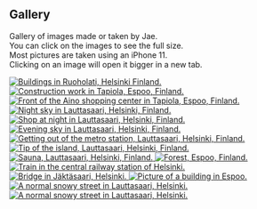 ## Gallery

Gallery of images made or taken by Jae.  
You can click on the images to see the full size.  
Most pictures are taken using an iPhone 11.  
Clicking on an image will open it bigger in a new tab.


<div class="gallery">
<a target="_blank" href="https://bm.jae.fi/web/jae.fi/img/IMG_0489.JPEG">
<picture>
    <source type="image/jpeg" srcset="https://img.jae.fi/hudtO59K0VWcK_uWKZuMRArMmmvY2C6642ZZ3_s0pWk/rs:fit:768:1024:0/g:no/aHR0cHM6Ly9ibS5qYWUuZmkvd2ViL2phZS5maS9pbWcvSU1HXzA0ODkuSlBFRw.jpg">
    <img data-src="https://img.jae.fi/p_yqPyjsYHW9Jc_6QqK4BKWGO8da0jQ44K94ygm9Tvg/rs:fit:768:1024:0/g:no/aHR0cHM6Ly9ibS5qYWUuZmkvd2ViL2phZS5maS9pbWcvSU1HXzA0ODkuSlBFRw.webp" alt="Buildings in Ruoholati, Helsinki Finland." />
</picture>
</a>
<a target="_blank" href="https://bm.jae.fi/web/jae.fi/img/IMG_3439.JPEG">
<picture>
    <source type="image/jpeg" srcset="https://bm.jae.fi/web/jae.fi/img/IMG_3439.JPEG">
    <img data-src="https://img.jae.fi/OdadBiGgQke3UggZr2jwz67SeWAXYqNsJPP-b_irL3E/rs:fit:1024:768:0/g:no/aHR0cHM6Ly9ibS5qYWUuZmkvd2ViL2phZS5maS9pbWcvSU1HXzM0MzkuSlBFRw.webp" alt="Construction work in Tapiola, Espoo, Finland." />
</picture>
</a>
<a target="_blank" href="https://bm.jae.fi/web/jae.fi/img/IMG_3446.JPEG">
<picture>
    <source type="image/jpeg" srcset="https://img.jae.fi/iKgRVWZrFdFCGs33nq7DZ-KIQv5pigGNI_lQz3g4UuU/rs:fit:1024:768:0/g:no/aHR0cHM6Ly9ibS5qYWUuZmkvd2ViL2phZS5maS9pbWcvSU1HXzM0NDYuSlBFRw.jpg">
    <img data-src="https://img.jae.fi/vXjKXAZ85f5E0EbjRJtMNaxADinm_4tIHsxD18evbR4/rs:fit:1024:768:0/g:no/aHR0cHM6Ly9ibS5qYWUuZmkvd2ViL2phZS5maS9pbWcvSU1HXzM0NDYuSlBFRw.webp" alt="Front of the Aino shopping center in Tapiola, Espoo, Finland." />
</picture>
</a>
<a target="_blank" href="https://bm.jae.fi/web/jae.fi/img/IMG_3855.jpeg">
<picture>
    <source type="image/jpeg" srcset="https://img.jae.fi/pOuM2BKk2ZGuNy6p4BEHHn_4TCOB4Gxu2gC-6drSOKE/rs:fit:1024:768:0/g:no/aHR0cHM6Ly9ibS5qYWUuZmkvd2ViL2phZS5maS9pbWcvSU1HXzM4NTUuanBlZw.jpg">
    <img data-src="https://img.jae.fi/yl8uDXJU0twtR6MDmPa5YYUI0HGuq0KF7iEg0N9edSE/rs:fit:1024:768:0/g:no/aHR0cHM6Ly9ibS5qYWUuZmkvd2ViL2phZS5maS9pbWcvSU1HXzM4NTUuanBlZw.webp" alt="Night sky in Lauttasaari, Helsinki, Finland." />
</picture>
</a>
<a target="_blank" href="https://bm.jae.fi/web/jae.fi/img/IMG_3861.JPEG">
<picture>
    <source type="image/jpeg" srcset="https://img.jae.fi/6jB-XBt_3_jxwLHSF6mWP7KzSd5HpEDnCC6G2A7958M/rs:fit:768:1024:0/g:no/aHR0cHM6Ly9ibS5qYWUuZmkvd2ViL2phZS5maS9pbWcvSU1HXzM4NjEuSlBFRw.jpg">
    <img data-src="https://img.jae.fi/zi4X-lWWMKz6iwiYeuqAMM_g0mx1JO8iB-GZaIWxdlo/rs:fit:768:1024:0/g:no/aHR0cHM6Ly9ibS5qYWUuZmkvd2ViL2phZS5maS9pbWcvSU1HXzM4NjEuSlBFRw.webp" alt="Shop at night in Lauttasaari, Helsinki, Finland." />
</picture>
</a>
<a target="_blank" href="https://bm.jae.fi/web/jae.fi/img/IMG_4149.JPEG">
<picture>
    <source type="image/jpeg" srcset="https://img.jae.fi/20W_Ton1Q2F-93apvz-2vcJubf4qQJlFJ12-vXO_W7I/rs:fit:1024:768:0/g:no/aHR0cHM6Ly9ibS5qYWUuZmkvd2ViL2phZS5maS9pbWcvSU1HXzQxNDkuSlBFRw.jpg">
    <img data-src="https://img.jae.fi/Q5ACisD4cKpm-wmvJzUo0ijOT0M55uvVWPu0xoss1tU/rs:fit:1024:768:0/g:no/aHR0cHM6Ly9ibS5qYWUuZmkvd2ViL2phZS5maS9pbWcvSU1HXzQxNDkuSlBFRw.webp" alt="Evening sky in Lauttasaari, Helsinki, Finland." />
</picture>
</a>
<a target="_blank" href="https://bm.jae.fi/web/jae.fi/img/IMG_4685.JPEG">
<picture>
    <source type="image/jpeg" srcset="https://img.jae.fi/WZ0xtrJAu8VFVeYXSSATQIRBvm5o7g7mYz9VQUEaeT8/rs:fit:1024:768:0/g:no/aHR0cHM6Ly9ibS5qYWUuZmkvd2ViL2phZS5maS9pbWcvSU1HXzQ2ODUuSlBFRw.jpg">
    <img data-src="https://img.jae.fi/gHSzmwN1ohrkdAaZhgd7bfGpQI5frl55eZh2KSPmYXo/rs:fit:1024:768:0/g:no/aHR0cHM6Ly9ibS5qYWUuZmkvd2ViL2phZS5maS9pbWcvSU1HXzQ2ODUuSlBFRw.webp" alt="Getting out of the metro station, Lauttasaari, Helsinki, Finland." class="lozad" />
</picture>
<a target="_blank" href="https://bm.jae.fi/web/jae.fi/img/IMG_5132.jpeg">
<picture>
    <source type="image/jpeg" srcset="https://img.jae.fi/GTnjETITZYxP5AJAyb3RnXOJWZJUCMkHAKJWGevBB_4/rs:fit:2016:1512:0/g:no/aHR0cHM6Ly9ibS5qYWUuZmkvd2ViL2phZS5maS9pbWcvSU1HXzUxMzIuanBlZw.jpg">
    <img data-src="https://img.jae.fi/IQe_fd98gX6Xdfk7hvBFlitIGJMzIIMqtxZuB6_Mahc/rs:fit:2016:1512:0/g:no/aHR0cHM6Ly9ibS5qYWUuZmkvd2ViL2phZS5maS9pbWcvSU1HXzUxMzIuanBlZw.webp" alt="Tip of the island, Lauttasaari, Helsinki, Finland." />
</picture>
</a>
<a target="_blank" href="https://bm.jae.fi/web/jae.fi/img/IMG_5382.jpeg">
<picture>
    <source type="image/jpeg" srcset="https://img.jae.fi/s_nCtpjDb15PHnGjlLImOEdtNOedFR4pU0nGPxZQKkQ/rs:fit:1512:1016:0/g:no/aHR0cHM6Ly9ibS5qYWUuZmkvd2ViL2phZS5maS9pbWcvSU1HXzUzODIuanBlZw.jpg">
    <img data-src="https://img.jae.fi/REawfOW6cAHFtcnoRCeqtbw4PHgTE3E6yplSeUZlFT0/rs:fit:1512:1016:0/g:no/aHR0cHM6Ly9ibS5qYWUuZmkvd2ViL2phZS5maS9pbWcvSU1HXzUzODIuanBlZw.webp" alt="Sauna, Lauttasaari, Helsinki, Finland." />
</picture>
</a>
<a target="_blank" href="https://bm.jae.fi/web/jae.fi/img/IMG_6134.JPEG">
<picture>
    <source type="image/jpeg" srcset="https://img.jae.fi/XLP7WqIvzptMeRABneEf8aHOPtUd3_TTGwGqxuaO3DI/rs:fit:1024:768:0/g:no/aHR0cHM6Ly9ibS5qYWUuZmkvd2ViL2phZS5maS9pbWcvSU1HXzYxMzQuSlBFRw.jpg">
    <img data-src="https://img.jae.fi/FM7fEzgdTQ0Pl4AzEvzglKisOZ-DGX2RLQrwKhQpeDM/rs:fit:1024:768:0/g:no/aHR0cHM6Ly9ibS5qYWUuZmkvd2ViL2phZS5maS9pbWcvSU1HXzYxMzQuSlBFRw.webp" alt="Forest, Espoo, Finland." />
</picture>
<a target="_blank" href="https://bm.jae.fi/web/jae.fi/img/IMG_8506.JPEG">
<picture>
    <source type="image/jpeg" srcset="https://img.jae.fi/RDnSbPaPOdcygDU-GBpjNQJp3rgXP0E0dOYTTfO3R3U/rs:fit:768:1024:0/g:no/aHR0cHM6Ly9ibS5qYWUuZmkvd2ViL2phZS5maS9pbWcvSU1HXzg1MDYuSlBFRw.jpg">
    <img data-src="https://img.jae.fi/MaPwGStf4GoeeWHoHG-b4DXN49jV8vEMusY1OF6MjsI/rs:fit:768:1024:0/g:no/aHR0cHM6Ly9ibS5qYWUuZmkvd2ViL2phZS5maS9pbWcvSU1HXzg1MDYuSlBFRw.webp" alt="Train in the central railway station of Helsinki." />
</picture>
</a>
<a target="_blank" href="https://bm.jae.fi/web/jae.fi/img/IMG_8900.JPEG">
<picture>
    <source type="image/jpeg" srcset="https://img.jae.fi/emNTUmpvwwp75zmT6VbV1F27quB8MqT2D7jdIA5dIHQ/rs:fit:768:1024:0/g:no/aHR0cHM6Ly9ibS5qYWUuZmkvd2ViL2phZS5maS9pbWcvSU1HXzg5MDAuSlBFRw.jpg">
    <img data-src="https://img.jae.fi/uDlvOYTE84a-S7OkQVREeEs8jRNqAmGq5rYNB2IkFKs/rs:fit:768:1024:0/g:no/aHR0cHM6Ly9ibS5qYWUuZmkvd2ViL2phZS5maS9pbWcvSU1HXzg5MDAuSlBFRw.webp" alt="Bridge in Jäktäsaari, Helsinki." />
</picture>
</a>
<a target="_blank" href="https://bm.jae.fi/web/jae.fi/img/IMG_9579.JPEG">
<picture>
    <source type="image/jpeg" srcset="https://img.jae.fi/6CZNsWLNhfehLSO5FIe3M_C5XZMPD3WZvpO_NNJf8RE/rs:fit:768:1024:0/g:no/aHR0cHM6Ly9ibS5qYWUuZmkvd2ViL2phZS5maS9pbWcvSU1HXzk1NzkuSlBFRw.jpg">
    <img data-src="https://img.jae.fi/89eu77C2enK_9MEgouM3LzkhoR_MD51KQt68n8KZO48/rs:fit:768:1024:0/g:no/aHR0cHM6Ly9ibS5qYWUuZmkvd2ViL2phZS5maS9pbWcvSU1HXzk1NzkuSlBFRw.webp" alt="Picture of a building in Espoo." />
</picture>
</a>
<a target="_blank" href="https://bm.jae.fi/web/jae.fi/img/IMG_0592.JPEG">
<picture>
    <source type="image/jpeg" srcset="https://img.jae.fi/2WSlNp9vpAGeak4tK9lgBAWaZ6ViAimb6y3wyp22Xlk/rs:fit:768:1024:0/g:no/aHR0cHM6Ly9ibS5qYWUuZmkvd2ViL2phZS5maS9pbWcvSU1HXzA1OTIuSlBFRw.jpg">
    <img data-src="https://img.jae.fi/OtCcgwQI_3cqVffE7rcFE_6tRIBBa9vpyNYHW_DTG8E/rs:fit:768:1024:0/g:no/aHR0cHM6Ly9ibS5qYWUuZmkvd2ViL2phZS5maS9pbWcvSU1HXzA1OTIuSlBFRw.webp" alt="A normal snowy street in Lauttasaari, Helsinki." />
</picture>
</a>
<a target="_blank" href="https://bm.jae.fi/web/jae.fi/img/IMG_1279.JPEG">
<picture>
    <source type="image/jpeg" srcset="https://img.jae.fi/Q5-eyTtPgxILhFNnlqHG6bVJCtm00EU4Hza6-P4KnUE/rs:fit:768:1024:0/g:no/aHR0cHM6Ly9ibS5qYWUuZmkvd2ViL2phZS5maS9pbWcvSU1HXzEyNzkuSlBFRw.jpg">
    <img data-src="https://img.jae.fi/BMl5kt4dXqE4tt6ZIfI9q69H6Nu79_ljVVe_Oc2pyNs/rs:fit:768:1024:0/g:no/aHR0cHM6Ly9ibS5qYWUuZmkvd2ViL2phZS5maS9pbWcvSU1HXzEyNzkuSlBFRw.webp" alt="A normal snowy street in Lauttasaari, Helsinki." />
</picture>
</a>
</div>
</a>

